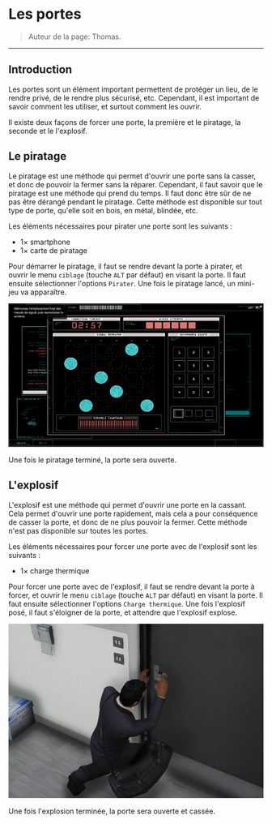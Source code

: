 # Les portes

> Auteur de la page: Thomas.

---

## Introduction

Les portes sont un élément important permettent de protéger un lieu, de le rendre privé, de le rendre plus sécurisé, etc. Cependant, il est important de savoir comment les utiliser, et surtout comment les ouvrir.

Il existe deux façons de forcer une porte, la première et le piratage, la seconde et le l'explosif.

## Le piratage

Le piratage est une méthode qui permet d'ouvrir une porte sans la casser, et donc de pouvoir la fermer sans la réparer. Cependant, il faut savoir que le piratage est une méthode qui prend du temps. Il faut donc être sûr de ne pas être dérangé pendant le piratage. Cette méthode est disponible sur tout type de porte, qu'elle soit en bois, en métal, blindée, etc.

Les éléments nécessaires pour pirater une porte sont les suivants :
- 1× smartphone
- 1× carte de piratage

Pour démarrer le piratage, il faut se rendre devant la porte à pirater, et ouvrir le menu `ciblage` (touche `ALT` par défaut) en visant la porte. Il faut ensuite sélectionner l'options `Pirater`. Une fois le piratage lancé, un mini-jeu va apparaître.

![Piratage](../../../_media/life/guides/dark/doors/hacking.png)

Une fois le piratage terminé, la porte sera ouverte.

## L'explosif

L'explosif est une méthode qui permet d'ouvrir une porte en la cassant. Cela permet d'ouvrir une porte rapidement, mais cela a pour conséquence de casser la porte, et donc de ne plus pouvoir la fermer. Cette méthode n'est pas disponible sur toutes les portes.

Les éléments nécessaires pour forcer une porte avec de l'explosif sont les suivants :
- 1× charge thermique

Pour forcer une porte avec de l'explosif, il faut se rendre devant la porte à forcer, et ouvrir le menu `ciblage` (touche `ALT` par défaut) en visant la porte. Il faut ensuite sélectionner l'options `Charge thermique`. Une fois l'explosif posé, il faut s'éloigner de la porte, et attendre que l'explosif explose.

![Explosif](../../../_media/life/guides/dark/doors/explosive.png)

Une fois l'explosion terminée, la porte sera ouverte et cassée.










